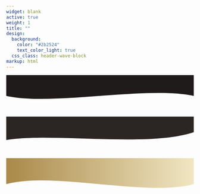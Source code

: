 ```yaml
---
widget: blank
active: true
weight: 1
title: ""
design:
  background:
    color: "#2b2524"
    text_color_light: true
  css_class: header-wave-block
markup: html
---
```


<div class="wave-stack">
  <!-- Back wave -->
  <svg viewBox="0 0 1440 320" class="wave-svg back-wave" preserveAspectRatio="none">
    <path fill="#1e1b1a" fill-opacity="1" d="M0,160 C360,240 1080,80 1440,160 L1440,0 L0,0 Z"></path>
  </svg>

  <!-- Middle wave -->
  <svg viewBox="0 0 1440 320" class="wave-svg middle-wave" preserveAspectRatio="none">
    <path fill="#2b2524" fill-opacity="1" d="M0,180 C360,120 1080,240 1440,120 L1440,0 L0,0 Z"></path>
  </svg>

  <!-- Gold wave on top -->
  <svg viewBox="0 0 1440 320" class="wave-svg gold-wave" preserveAspectRatio="none">
    <defs>
      <linearGradient id="goldGradientHeader" x1="0" x2="1" y1="0" y2="0">
        <stop offset="0%" stop-color="#aa8949" />
        <stop offset="100%" stop-color="#f0e6c2" />
      </linearGradient>
    </defs>
    <path fill="url(#goldGradientHeader)" d="M0,200 C360,100 1080,300 1440,200 L1440,0 L0,0 Z"></path>
  </svg>
</div>
